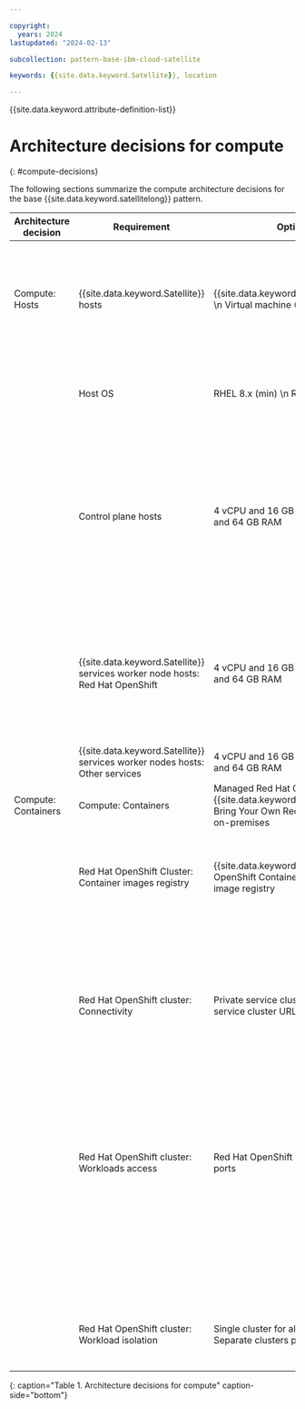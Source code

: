 ```yaml
---

copyright:
  years: 2024
lastupdated: "2024-02-13"

subcollection: pattern-base-ibm-cloud-satellite

keywords: {{site.data.keyword.Satellite}}, location

---
```


{{site.data.keyword.attribute-definition-list}}

# Architecture decisions for compute
{: #compute-decisions}

The following sections summarize the compute architecture decisions for the base {{site.data.keyword.satellitelong}} pattern.

<!-- below is a placeholder for all compute domain decisions  Remove the domains that are not in scope.  If there are decisions that need to be added (e.g. platform dependent) add additional rows-->

| Architecture decision| Requirement| Options |Decision| Rationale|
|---|---|---|---|---|
| Compute: Hosts |{{site.data.keyword.Satellite}} hosts | {{site.data.keyword.baremetal_short}} \n Virtual machine (VM) | VM | {{site.data.keyword.Satellite}} hosts represent the compute machine on the selected infrastructure. In this solution, the {{site.data.keyword.Satellite}} hosts are virtual machines from an existing Kernel-based Virtual Machine or OpenStack environment that deploys at the customer’s on-premises locations. |
| |Host OS| RHEL 8.x (min) \n RH Core OS | RHEL 8.x | {{site.data.keyword.Satellite}} requires RHEL 7.x minimal image (no LAMP stack) on x86. Bring Your Own RHEL license. For the latest specs, see [{{site.data.keyword.Satellite}} Host System Requirements](/docs/satellite?topic=satellite-host-reqs) |
| |Control plane hosts| 4 vCPU and 16 GB RAM \n 16 vCPU and 64 GB RAM | 4 vCPU and 16 GB RAM | Minimum of 3 host nodes (Minimum of 6 hosts for RHCOS); multiples of 3, for example, 6, 9, 12. The configuration and number of control planes hosts that are needed depends on the number of clusters (for customer workloads and {{site.data.keyword.Satellite}}-enabled services) deployed at the {{site.data.keyword.Satellite}} location and the total number of worker nodes across all clusters. For more information, see [{{site.data.keyword.Satellite}} Location Sizing](/docs/satellite?topic=satellite-about-locations)|
| |{{site.data.keyword.Satellite}} services worker node hosts: Red Hat OpenShift| 4 vCPU and 16 GB RAM \n 16 vCPU and 64 GB RAM | 16 vCPU and 64 GB RAM | A minimum of 3 host nodes and it's recommended to have spare nodes in multiples of 3 (for example 6, 9, 12). Larger configuration used in this solution to support converged compute and storage requirements. The number of worker node hosts depends on the customer workloads to be deployed in the clusters. For more information, see [Sizing your Red Hat OpenShift cluster to support your workload](/docs/openshift?topic=openshift-strategy). |
| |{{site.data.keyword.Satellite}} services worker nodes hosts: Other services| 4 vCPU and 16 GB RAM \n 16 vCPU and 64 GB RAM | For more information, see [{{site.data.keyword.Satellite}}-Enabled Services](/docs/satellite?topic=satellite-managed-services) | Review the requirements for each [Satellite-Enabled Service](/docs/satellite?topic=satellite-managed-services). |
| Compute: Containers | Compute: Containers| Managed Red Hat OpenShift on {{site.data.keyword.Satellite}} \n Bring Your Own Red Hat OpenShift on-premises | Managed Red Hat OpenShift on {{site.data.keyword.Satellite}} | Ease of provisioning and managed control plane \n Consistent deployment of Red Hat OpenShift clusters across customer locations |
| |Red Hat OpenShift Cluster: Container images registry | {{site.data.keyword.registrylong}} \n OpenShift Container Registry \n BYO image registry | {{site.data.keyword.registryfull_notm}} | By default, the Red Hat OpenShift internal registry is disabled because it does not have backing storage. {{site.data.keyword.registryfull_notm}} is a highly available private registry that can be accessed from multiple clusters and provides vulnerability scanning of the images. |
| |Red Hat OpenShift cluster: Connectivity | Private service cluster URL \n Public service cluster URL | Private service cluster URL | By default, the Red Hat OpenShift cluster that runs in the location can be accessed through the service cluster URL from only the {{site.data.keyword.Satellite}} location’s private network. \n  if the {{site.data.keyword.Satellite}} location hosts have public internet access, the service cluster URL can be updated to enable access to the cluster from the public network. This is not recommended for production workloads. For more information, see [Host Network Connectivity](/docs/openshift?topic=openshift-sat-expose-apps). |
| |Red Hat OpenShift cluster: Workloads access | Red Hat OpenShift routes \n Node ports | Red Hat OpenShift routes | Expose apps to requests from the public or a private network with a hostname (from Red Hat OpenShift Ingress controller's external IP address). Support HTTP and HTTPS protocols only. If the worker node hosts have public network connectivity, the cluster is created with a public Ingress controller by default. If the worker node hosts have private network connectivity only, the cluster is created with a private Ingress controller by default. |
| | | | Node ports | Expose non-HTTP(S) apps, for example, User Datagram Protocol or Transmission Control Protocol (TCP) apps, with a NodePort in the 30000-32767 range. |
| |Red Hat OpenShift cluster: Workload isolation | Single cluster for all workloads \n Separate clusters per workload | Single cluster for all workloads | Single cluster for all workloads. Workload isolation is achieved through projects and namespaces within a cluster. For more information, see [Container network policies](/docs/openshift?topic=openshift-network_policies), and IAM access roles. |
{: caption="Table 1. Architecture decisions for compute" caption-side="bottom"}

